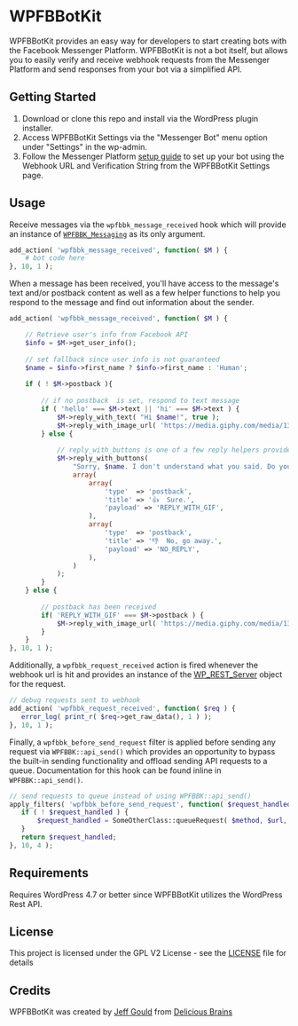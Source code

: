 # WPFBBotKit

WPFBBotKit provides an easy way for developers to start creating bots with the Facebook Messenger Platform.
WPFBBotKit is not a bot itself, but allows you to easily verify and receive webhook requests from the Messenger
Platform and send responses from your bot via a simplified API.

## Getting Started

1. Download or clone this repo and install via the WordPress plugin installer. 
2. Access WPFBBotKit Settings via the "Messenger Bot" menu option under "Settings" in the wp-admin.
3. Follow the Messenger Platform [setup guide](https://developers.facebook.com/docs/messenger-platform/guides/setup)
to set up your bot using the Webhook URL and Verification String from the WPFBBotKit Settings page.

## Usage

Receive messages via the `wpfbbk_message_received` hook which will provide an instance of [`WPFBBK_Messaging`](class/class-wpfbbk-messaging.php) as its only argument. 

```php
add_action( 'wpfbbk_message_received', function( $M ) {
	# bot code here
}, 10, 1 );
```

When a message has been received, you'll have access to the message's text and/or postback content as well as a few helper functions to help you respond to the message and find out information about the sender.

```php
add_action( 'wpfbbk_message_received', function( $M ) {

	// Retrieve user's info from Facebook API
	$info = $M->get_user_info();
	
	// set fallback since user info is not guaranteed
	$name = $info->first_name ? $info->first_name : 'Human';
	
	if ( ! $M->postback ){
	
		// if no postback  is set, respond to text message
		if ( 'hello' === $M->text || 'hi' === $M->text ) {
			$M->reply_with_text( "Hi $name!", true );
			$M->reply_with_image_url( 'https://media.giphy.com/media/13TXV4kfn7r2iA/giphy.gif' );
		} else {
		
			// reply_with_buttons is one of a few reply helpers provided by `WPFBBK_Messaging`
			$M->reply_with_buttons(
				"Sorry, $name. I don't understand what you said. Do you want me to send you a gif?",
				array(
					array(
						'type'  => 'postback',
						'title' => '👍  Sure.',
						'payload' => 'REPLY_WITH_GIF',
					),
					array(
						'type'  => 'postback',
						'title' => '👎  No, go away.',
						'payload' => 'NO_REPLY',
					),
				)
			);
		}
	} else {
	
		// postback has been received
		if( 'REPLY_WITH_GIF' === $M->postback ) {
			$M->reply_with_image_url( 'https://media.giphy.com/media/13TXV4kfn7r2iA/giphy.gif' );
		}
	}
}, 10, 1 );
```

Additionally, a `wpfbbk_request_received` action is fired whenever the webhook url is hit and provides an instance
 of the [WP_REST_Server](https://developer.wordpress.org/reference/classes/wp_rest_server/) object for the request. 
 
 ```php
 // debug requests sent to webhook
 add_action( 'wpfbbk_request_received', function( $req ) {
    error_log( print_r( $req->get_raw_data(), 1 ) );
 }, 10, 1 );
 ```
 
 Finally, a `wpfbbk_before_send_request` filter is applied before sending any request via `WPFBBK::api_send()` which
 provides an opportunity to bypass the built-in sending functionality and offload sending API requests to a queue. 
 Documentation for this hook can be found inline in `WPFBBK::api_send()`.
 
 ```php
 // send requests to queue instead of using WPFBBK::api_send()
 apply_filters( 'wpfbbk_before_send_request', function( $request_handled, $method, $url, $data ) {
    if ( ! $request_handled ) {
        $request_handled = SomeOtherClass::queueRequest( $method, $url, $data );
    }
    return $request_handled;
 }, 10, 4 );
 ```

## Requirements

Requires WordPress 4.7 or better since WPFBBotKit utilizes the WordPress Rest API.

## License

This project is licensed under the GPL V2 License - see the [LICENSE](LICENSE) file for details

## Credits

WPFBBotKit was created by [Jeff Gould](https://twitter.com/jrgould/) from [Delicious Brains](https://deliciousbrains.com)
